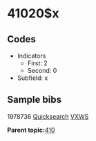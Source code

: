# 41020$x

## Codes

-   Indicators
    -   First: 2
    -   Second: 0
-   Subfield: x

## Sample bibs

1978736 [Quicksearch](https://search.library.yale.edu/catalog/1978736) [VXWS](http://prodorbis.library.yale.edu:7014/vxws/GetHoldingsService?bibId=1978736)

**Parent topic:**[410](../../tags/410/410.md)

